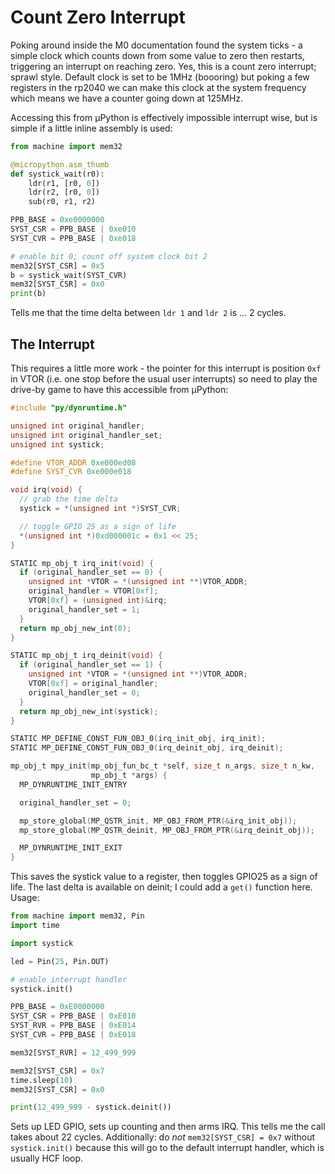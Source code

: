 # Count Zero Interrupt

Poking around inside the M0 documentation found the system ticks - a simple clock which counts down from some value to zero then restarts, triggering an interrupt on reaching zero. Yes, this is a count zero interrupt; sprawl style. Default clock is set to be 1MHz (boooring) but poking a few registers in the rp2040 we can make this clock at the system frequency which means we have a counter going down at 125MHz.

Accessing this from µPython is effectively impossible interrupt wise, but is simple if a little inline assembly is used:

```python
from machine import mem32

@micropython.asm_thumb
def systick_wait(r0):
    ldr(r1, [r0, 0])
    ldr(r2, [r0, 0])
    sub(r0, r1, r2)

PPB_BASE = 0xe0000000
SYST_CSR = PPB_BASE | 0xe010
SYST_CVR = PPB_BASE | 0xe018

# enable bit 0; count off system clock bit 2
mem32[SYST_CSR] = 0x5
b = systick_wait(SYST_CVR)
mem32[SYST_CSR] = 0x0
print(b)
```

Tells me that the time delta between `ldr 1` and `ldr 2` is ... 2 cycles.

## The Interrupt

This requires a little more work - the pointer for this interrupt is position `0xf` in VTOR (i.e. one stop before the usual user interrupts) so need to play the drive-by game to have this accessible from µPython:

```c
#include "py/dynruntime.h"

unsigned int original_handler;
unsigned int original_handler_set;
unsigned int systick;

#define VTOR_ADDR 0xe000ed08
#define SYST_CVR 0xe000e018

void irq(void) {
  // grab the time delta
  systick = *(unsigned int *)SYST_CVR;

  // toggle GPIO 25 as a sign of life
  *(unsigned int *)0xd000001c = 0x1 << 25;
}

STATIC mp_obj_t irq_init(void) {
  if (original_handler_set == 0) {
    unsigned int *VTOR = *(unsigned int **)VTOR_ADDR;
    original_handler = VTOR[0xf];
    VTOR[0xf] = (unsigned int)&irq;
    original_handler_set = 1;
  }
  return mp_obj_new_int(0);
}

STATIC mp_obj_t irq_deinit(void) {
  if (original_handler_set == 1) {
    unsigned int *VTOR = *(unsigned int **)VTOR_ADDR;
    VTOR[0xf] = original_handler;
    original_handler_set = 0;
  }
  return mp_obj_new_int(systick);
}

STATIC MP_DEFINE_CONST_FUN_OBJ_0(irq_init_obj, irq_init);
STATIC MP_DEFINE_CONST_FUN_OBJ_0(irq_deinit_obj, irq_deinit);

mp_obj_t mpy_init(mp_obj_fun_bc_t *self, size_t n_args, size_t n_kw,
                  mp_obj_t *args) {
  MP_DYNRUNTIME_INIT_ENTRY

  original_handler_set = 0;

  mp_store_global(MP_QSTR_init, MP_OBJ_FROM_PTR(&irq_init_obj));
  mp_store_global(MP_QSTR_deinit, MP_OBJ_FROM_PTR(&irq_deinit_obj));

  MP_DYNRUNTIME_INIT_EXIT
}
```

This saves the systick value to a register, then toggles GPIO25 as a sign of life. The last delta is available on deinit; I could add a `get()` function here. Usage:

```python
from machine import mem32, Pin
import time

import systick

led = Pin(25, Pin.OUT)

# enable interrupt handler
systick.init()

PPB_BASE = 0xE0000000
SYST_CSR = PPB_BASE | 0xE010
SYST_RVR = PPB_BASE | 0xE014
SYST_CVR = PPB_BASE | 0xE018

mem32[SYST_RVR] = 12_499_999

mem32[SYST_CSR] = 0x7
time.sleep(10)
mem32[SYST_CSR] = 0x0

print(12_499_999 - systick.deinit())
```

Sets up LED GPIO, sets up counting and then arms IRQ. This tells me the call takes about 22 cycles. Additionally: do _not_ `mem32[SYST_CSR] = 0x7` without `systick.init()` because this will go to the default interrupt handler, which is usually HCF loop.
